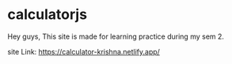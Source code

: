 # calculatorjs
Hey guys,
This site is made for learning practice during my sem 2.

site Link: https://calculator-krishna.netlify.app/
